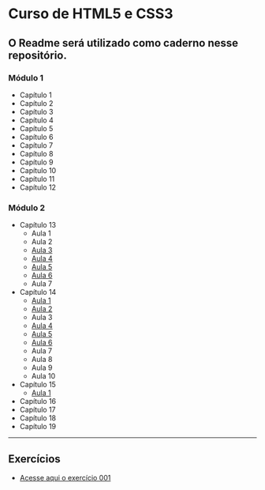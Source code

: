 # Curso de HTML5 e CSS3

## O Readme será utilizado como caderno nesse repositório.

### Módulo 1
* Capítulo 1
* Capítulo 2
* Capítulo 3
* Capítulo 4
* Capítulo 5
* Capítulo 6
* Capítulo 7
* Capítulo 8
* Capítulo 9
* Capítulo 10
* Capítulo 11
* Capítulo 12
### Módulo 2
* Capítulo 13
   * Aula 1
   * Aula 2
   * [Aula 3](https://github.com/vinis-moraes/curso-html-css/blob/main/C13A03.md)
   * [Aula 4](https://github.com/vinis-moraes/curso-html-css/blob/main/C13A04.md)
   * [Aula 5](https://github.com/vinis-moraes/curso-html-css/blob/main/C13A05.md)
   * [Aula 6](https://github.com/vinis-moraes/curso-html-css/blob/main/C13A06.md)
   * Aula 7
* Capítulo 14
   * [Aula 1](https://github.com/vinis-moraes/curso-html-css/blob/main/C14A01.md)
   * [Aula 2](https://github.com/vinis-moraes/curso-html-css/blob/main/C14A02.md)
   * Aula 3
   * [Aula 4](https://github.com/vinis-moraes/curso-html-css/blob/main/C14A04.md)
   * [Aula 5](https://github.com/vinis-moraes/curso-html-css/blob/main/C14A05.md)
   * [Aula 6](https://github.com/vinis-moraes/curso-html-css/blob/main/C14A06.md)
   * Aula 7
   * Aula 8
   * Aula 9
   * Aula 10
* Capítulo 15
   * [Aula 1](https://github.com/vinis-moraes/curso-html-css/blob/main/C15A01.md)
* Capítulo 16
* Capítulo 17
* Capítulo 18
* Capítulo 19

***

## Exercícios

* [Acesse aqui o exercício 001](https://vinis-moraes.github.io/curso-html-css/Exercícios/Ex.%20001)